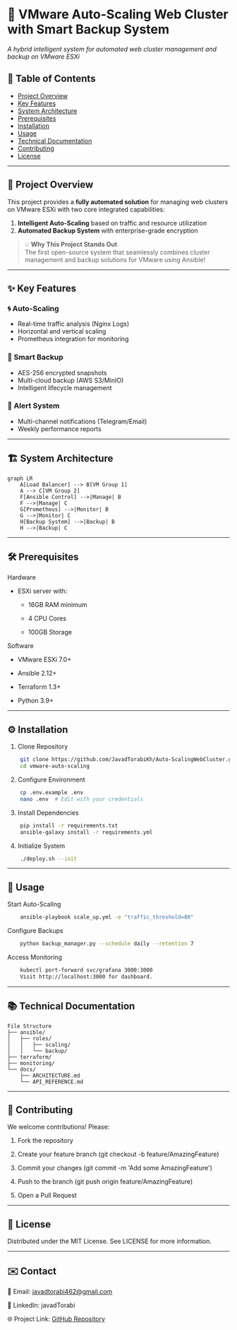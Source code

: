 # 🚀 VMware Auto-Scaling Web Cluster with Smart Backup System
  
*A hybrid intelligent system for automated web cluster management and backup on VMware ESXi*

## 📌 Table of Contents
- [Project Overview](#-project-overview)
- [Key Features](#-key-features)
- [System Architecture](#-system-architecture)
- [Prerequisites](#-prerequisites)
- [Installation](#%EF%B8%8F-installation)
- [Usage](#-usage)
- [Technical Documentation](#-technical-documentation)
- [Contributing](#-contributing)
- [License](#-license)

---

## 🌟 Project Overview

This project provides a **fully automated solution** for managing web clusters on VMware ESXi with two core integrated capabilities:

1. **Intelligent Auto-Scaling** based on traffic and resource utilization
2. **Automated Backup System** with enterprise-grade encryption

> 💡 **Why This Project Stands Out**  
> The first open-source system that seamlessly combines cluster management and backup solutions for VMware using Ansible!

---

## ✨ Key Features

### 🌀 Auto-Scaling
- Real-time traffic analysis (Nginx Logs)
- Horizontal and vertical scaling
- Prometheus integration for monitoring

### 💾 Smart Backup
- AES-256 encrypted snapshots
- Multi-cloud backup (AWS S3/MinIO)
- Intelligent lifecycle management

### 🔔 Alert System
- Multi-channel notifications (Telegram/Email)
- Weekly performance reports

---

## 🏗 System Architecture

```mermaid
graph LR
    A[Load Balancer] --> B[VM Group 1]
    A --> C[VM Group 2]
    F[Ansible Control] -->|Manage| B
    F -->|Manage| C
    G[Prometheus] -->|Monitor| B
    G -->|Monitor| C
    H[Backup System] -->|Backup| B
    H -->|Backup| C
```

---

## 🛠 Prerequisites
Hardware
- ESXi server with:

    - 16GB RAM minimum

    - 4 CPU Cores

    - 100GB Storage


Software
- VMware ESXi 7.0+

- Ansible 2.12+

- Terraform 1.3+

- Python 3.9+

---


## ⚙️ Installation

1. Clone Repository

```bash
    git clone https://github.com/JavadTorabiKh/Auto-ScalingWebCluster.git
    cd vmware-auto-scaling
```

2. Configure Environment

```bash
    cp .env.example .env
    nano .env  # Edit with your credentials
```

3. Install Dependencies
```bash
    pip install -r requirements.txt
    ansible-galaxy install -r requirements.yml
```

4. Initialize System
```bash
    ./deploy.sh --init
```

---

## 🎯 Usage

Start Auto-Scaling

```bash
    ansible-playbook scale_up.yml -e "traffic_threshold=80"
```

Configure Backups
```bash
    python backup_manager.py --schedule daily --retention 7
```

Access Monitoring

```bash
    kubectl port-forward svc/grafana 3000:3000
    Visit http://localhost:3000 for dashboard.
```

---

## 📚 Technical Documentation
    File Structure
    ├── ansible/
    │   ├── roles/
    │   │   ├── scaling/
    │   │   └── backup/
    ├── terraform/
    ├── monitoring/
    └── docs/
        ├── ARCHITECTURE.md
        └── API_REFERENCE.md

---

## 🤝 Contributing
We welcome contributions! Please:

1. Fork the repository

2. Create your feature branch (git checkout -b feature/AmazingFeature)

3. Commit your changes (git commit -m 'Add some AmazingFeature')

4. Push to the branch (git push origin feature/AmazingFeature)

5. Open a Pull Request

---


## 📜 License

Distributed under the MIT License. See LICENSE for more information.

---

## ✉️ Contact

📧 Email: javadtorabi462@gmail.com

💼 LinkedIn: javadTorabi

🌐 Project Link: [GitHub Repository](https://github.com/JavadTorabiKh/Auto-ScalingWebCluster)



